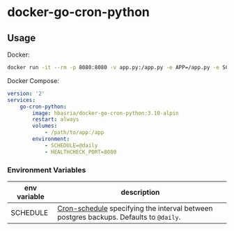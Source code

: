 # docker-go-cron-python

## Usage

Docker:

```sh
docker run -it --rm -p 8080:8080 -v app.py:/app.py -e APP=/app.py -e SCHEDULE="@every 1m" hbasria/docker-go-cron-python:3.10-alpine
```

Docker Compose:

```yaml
version: '2'
services:
    go-cron-python:
        image: hbasria/docker-go-cron-python:3.10-alpin
        restart: always
        volumes:
            - /path/to/app:/app
        environment:
            - SCHEDULE=@daily
            - HEALTHCHECK_PORT=8080
```

### Environment Variables

| env variable | description |
|--|--|
| SCHEDULE | [Cron-schedule](http://godoc.org/github.com/robfig/cron#hdr-Predefined_schedules) specifying the interval between postgres backups. Defaults to `@daily`. |
